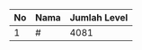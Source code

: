 | No | Nama            | Jumlah Level |
|----|-----------------|--------------|
| 1  | #    |    4081        |

